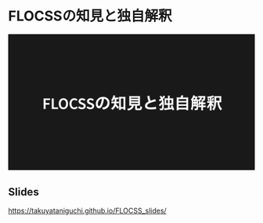 # FLOCSSの知見と独自解釈

<img src="./css/ogp.png">

## Slides

https://takuyataniguchi.github.io/FLOCSS_slides/


